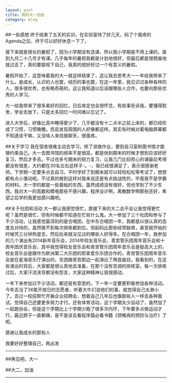 ```yaml
---
layout: post
title: 我的大一总结
category: blog
---
```

##一些感想
终于结束了五天的实训，在实验室待了好几天，码了个蛋疼的Agenda之后，终于可以好好休息一下了。

接下来就是很长的暑假了，因为小学期没有选课，所以我小学期是不用上课的，直到九月二十几号才有课。几乎每年的暑假我都是计划地很好，但最后都是很颓废地就过去了，真的要鄙视下自己，我真的想好好过一个有意义的暑假。

暑假开始了，这意味着我的大一就这样结束了，这让我去思考大一一年给我带来了什么。是成长，认识的人也罢，经历的事也罢，在这一年里，我见识过各种各样的人，很多很优秀，也有略奇葩的，这让我知道以后该跟哪些人合作，也要向那些优秀的人学习。

大一给我带来了很多美好的回忆，日后肯定也会很怀念，有些事告诉我，要懂得割舍，学会去放下，只是太多回忆一时间难以忘记了。

进入大学后，好像比高中睡得更少了，几乎都没有十二点半之前上床的，都已经形成了习惯，习惯晚睡。而且发现周围的人好像都这样。其实有时候对着电脑屏幕都不知道该干嘛，又没啥人来找我聊天，很蛋疼。

##关于学习
我在宿舍很难主动去学习，除了说做作业，要到自习室和图书馆才能够约束自己。大一去图书馆的频率不是很高，都是快到期末的时候才想到应该好好复习，然后才多去。不过也多亏期末的努力复习，让我几门比较担心的课最后考得都没有很差，大约都在30名左右这样子-。-，我已经很满足了，表示很感谢老师。下学期一定要多点去自习，平时学好了到期末就可以轻轻松松等考试了，想想都有点小激动呢。不过真的做到这样对我来说还是有点挑战性的，毕竟我不是学霸的材料。大一学的都是一些基础的东西，虽然成绩没有很好，但也学到了不少东西。我对大一的高数和模电那些不感兴趣，程序设计啊，离散数学啊那些还好，希望之后学的我更加感兴趣吧。

##关于社团和活动
大一都让我感觉很忙，那接下来的大二会不会让我觉得更忙呢？虽然是很忙，但有时候都不知道在忙些什么鬼。大一参加了三个社团和参与了不少活动，让我感觉最深刻的是合唱团，在中东合唱团一年，我都是以很认真的态度去对待的，虽然做不到每次排练都到位，但起码比那些经常缺席，甚至就开始的时候凭三分钟热度去，然后后来就没见过的哪些人好得多。在合唱团一年，我参加的几个演出有2014新年音乐会，2014年校友音乐会，青宫管乐团周年音乐会和十周年团庆音乐会，其中我觉得校友音乐会和青宫管乐团周年音乐会是挺高大上的，校友音乐会是跟作为欧洲第二大乐团的耶拿爱乐乐团合作的，青宫管乐团周年音乐会是在星海音乐厅演出的，东团跟青宫那边一起演出了两首曲目。我看到的，在这些演出的背后，大家都是很认真地去准备，在那个没有空调的排练室，每一次排练过后，大家汗流浃背都没有怨言，大家这种精神让我很感动。

一年下来参加过不少活动，都还挺有意思的，下一年一定要更积极参加各种活动。今年去当了36氪开放日的志愿者，听着大牛们说他们的事，就觉得自己太渺小了。去过一校招帮忙开展企业招聘会，想着自己几年后也像那些人一样去各种面试，觉得自己还要更多努力才行。还有体育活动，这个学期太少运动了，虽然加了一起跑协会，但是这个学期比上个学期少跑了很多次内环，下年要多点做运动才行，最近脖子一直都痛，是不是该去看程序猿必看书籍《颈椎病的预防与治疗》了呢。


感谢让我成长的那些人

我要好好整理自己，再出发

***
##再见吧，大一

##大二，加油
***

